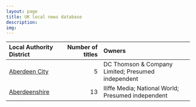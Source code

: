 ```yaml
---
layout: page
title: UK local news database
description: 
img: 
---
```


|Local Authority District | Number of titles|Owners                                             |
|:------------------------|----------------:|:--------------------------------------------------|
|[Aberdeen City](projects/local_news/_observations/aberdeen_city/index.md)|                5|DC Thomson & Company Limited; Presumed independent |
|[Aberdeenshire](projects/local_news/_observations/aberdeenshire/index.md)|               13|Iliffe Media; National World; Presumed independent |